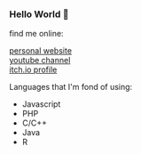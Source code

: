 ### Hello World 👋
<div class="row">
    <div class="col-12">
        <p class="display-3">find me online:</p>
    </div>
    <div class="col-sm link-wrapper">
        <a href = "http://www.liamosler.ca" class="display-4">personal website</a>
    </div>
    <div class="col-sm link-wrapper">
        <a class="display-4" href= "https://youtube.com/LiamOsler">youtube channel</a>
    </div>
    <div class="col-sm link-wrapper">
        <a class="display-4" href= "https://liamosler.itch.io">itch.io profile</a>
    </div>
</div>  

<div class="row">
    <div class="col-12">
        <p class="display-3">Languages that I'm fond of using:</p>
        <ul>
            <li>Javascript</li>
            <li>PHP</li>
            <li>C/C++</li>
            <li>Java</li>
            <li>R</li>
        </ul>
    </div>
</div>
